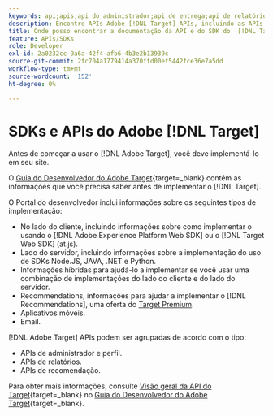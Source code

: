 ```yaml
---
keywords: api;apis;api do administrador;api de entrega;api de relatórios;api de perfil
description: Encontre APIs Adobe [!DNL Target] APIs, incluindo as APIs de Administrador, Entrega, Relatórios e Perfil.
title: Onde posso encontrar a documentação da API e do SDK do  [!DNL Target] ?
feature: APIs/SDKs
role: Developer
exl-id: 2a0232cc-9a6a-42f4-afb6-4b3e2b13939c
source-git-commit: 2fc704a1779414a370ffd00ef5442fce36e7a5dd
workflow-type: tm+mt
source-wordcount: '152'
ht-degree: 0%

---
```


# SDKs e APIs do Adobe [!DNL Target]

Antes de começar a usar o [!DNL Adobe Target], você deve implementá-lo em seu site.

O [Guia do Desenvolvedor do Adobe Target](https://experienceleague.adobe.com/docs/target-dev/developer/overview.html?lang=pt-BR){target=_blank} contém as informações que você precisa saber antes de implementar o [!DNL Target].

O Portal do desenvolvedor inclui informações sobre os seguintes tipos de implementação:

* No lado do cliente, incluindo informações sobre como implementar o usando o [!DNL Adobe Experience Platform Web SDK] ou o [!DNL Target Web SDK] (at.js).
* Lado do servidor, incluindo informações sobre a implementação do uso de SDKs Node.JS, JAVA, .NET e Python.
* Informações híbridas para ajudá-lo a implementar se você usar uma combinação de implementações do lado do cliente e do lado do servidor.
* Recommendations, informações para ajudar a implementar o [!DNL Recommendations], uma oferta do [Target Premium](/help/main/c-intro/intro.md#premium).
* Aplicativos móveis.
* Email.

[!DNL Adobe Target] APIs podem ser agrupadas de acordo com o tipo:

* APIs de administrador e perfil.
* APIs de relatórios.
* APIs de recomendação.

Para obter mais informações, consulte [Visão geral da API do Target](https://experienceleague.adobe.com/docs/target-dev/developer/implementation/before-implement/considerations-before-you-implement-target.html?lang=pt-BR){target=_blank} no [Guia do Desenvolvedor do Adobe Target](https://experienceleague.adobe.com/docs/target-dev/developer/overview.html?lang=pt-BR){target=_blank}.
